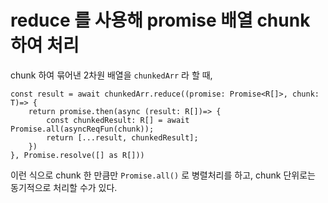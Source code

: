 # reduce 를 사용해 promise 배열 chunk 하여 처리

chunk 하여 묶어낸 2차원 배열을 `chunkedArr` 라 할 때,

```tyepscript
const result = await chunkedArr.reduce((promise: Promise<R[]>, chunk: T)=> {
    return promise.then(async (result: R[])=> {
        const chunkedResult: R[] = await Promise.all(asyncReqFun(chunk));
        return [...result, chunkedResult];
    })
}, Promise.resolve([] as R[]))
```

이런 식으로 chunk 한 만큼만 `Promise.all()` 로 병렬처리를 하고, chunk 단위로는 동기적으로 처리할 수가 있다.

